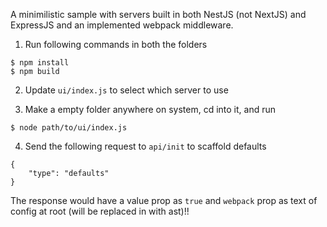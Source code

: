 A minimilistic sample with servers built in both NestJS (not NextJS) and ExpressJS and an implemented webpack middleware.

1. Run following commands in both the folders
```
$ npm install
$ npm build
```

2. Update `ui/index.js` to select which server to use

3. Make a empty folder anywhere on system, cd into it, and run
```
$ node path/to/ui/index.js
```

4. Send the following request to `api/init` to scaffold defaults
```
{
    "type": "defaults"
}
```

The response would have a value prop as `true` and `webpack` prop as text of config at root (will be replaced in with ast)!!